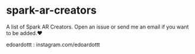 # spark-ar-creators
A list of Spark AR Creators. Open an issue or send me an email if you want to be added.❤️


edoardottt : instagram.com/edoardottt
